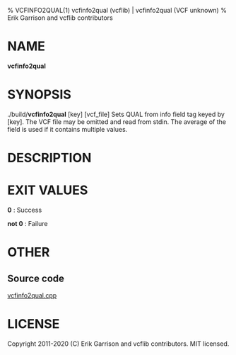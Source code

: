 % VCFINFO2QUAL(1) vcfinfo2qual (vcflib) | vcfinfo2qual (VCF unknown)
% Erik Garrison and vcflib contributors

# NAME

**vcfinfo2qual**

# SYNOPSIS

./build/**vcfinfo2qual** [key] [vcf_file] Sets QUAL from info field tag keyed by [key]. The VCF file may be omitted and read from stdin. The average of the field is used if it contains multiple values.

# DESCRIPTION







# EXIT VALUES

**0**
: Success

**not 0**
: Failure

# OTHER

## Source code

[vcfinfo2qual.cpp](https://github.com/vcflib/vcflib/blob/master/src/vcfinfo2qual.cpp)

# LICENSE

Copyright 2011-2020 (C) Erik Garrison and vcflib contributors. MIT licensed.

<!--
  Created with ./scripts/bin2md.rb scripts/bin2md-template.erb
-->
